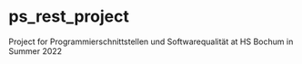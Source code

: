 # ps_rest_project
Project for Programmierschnittstellen und Softwarequalität at HS Bochum in Summer 2022
